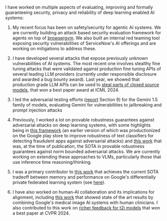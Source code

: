 I have worked on multiple aspects of evaluating, improving and formally guaranteeing security, privacy and reliability of deep learning enabled AI systems: 

1. My recent focus has been on safety/security for agentic AI systems. We are currently building an attack based security evaluation framework for agents on top of [browsergym](https://github.com/ServiceNow/BrowserGym). We also built an internal red teaming tool exposing security vulnerabilities of ServiceNow's AI offerings and are working on mitigations to address these.

2. I have developed several attacks that expose previously unknown vulnerabilities of AI systems. The most recent one involves stealthy fine tuning attacks that were validated against production fine tuning APIs of several leading LLM providers (currently under responsible disclosure and awarded a bug bounty award). Last year, we showed that production grade LLM APIs can be used to [steal parts of closed source models](https://not-just-memorization.github.io/partial-model-stealing.html), that won a best paper award at ICML 2024.

3. I led the adversarial testing efforts ([report](https://storage.googleapis.com/deepmind-media/gemini/gemini_v1_5_report.pdf) Section 9)  for the Gemini 1.5 family of models, evaluating Gemini for vulnerabilities to jailbreaking and prompt injection attacks 

4. Previously, I worked a lot on provable robustness guarantees against adversarial attacks on deep learning systems, with some highlights being in [this framework](https://github.com/google-deepmind/jax_verify) (an earlier version of which was productionized on the Google play store to improve robustness of text classifiers for detecting fraudulent apps against adversarial attacks) and [this work](https://arxiv.org/abs/2206.10550) that was, at the time of publication, the SOTA in provable robustness guarantees against norm bounded adversarial attacks. We are currently working on extending these approaches to VLMs, particularly those that use inference time reasoning/thinking. 

5. I was a primary contributor to [this work](https://arxiv.org/abs/2404.16706) that achieves the current SOTA tradeoff between memory and performance on Google's differentially private federated learning system (see [here](https://arxiv.org/html/2408.08868v2)).

6. I have also worked on human-AI collaboration and its implications for alignment, including [this work](https://deepmind.google/discover/blog/codoc-developing-reliable-ai-tools-for-healthcare/) that showed state of the art results by combining Google's medical image AI systems with human clinicians. I also contributed to this work on [richer feedback for t2i models](https://openaccess.thecvf.com/content/CVPR2024/html/Liang_Rich_Human_Feedback_for_Text-to-Image_Generation_CVPR_2024_paper.html) that won a best paper at CVPR 2024.
